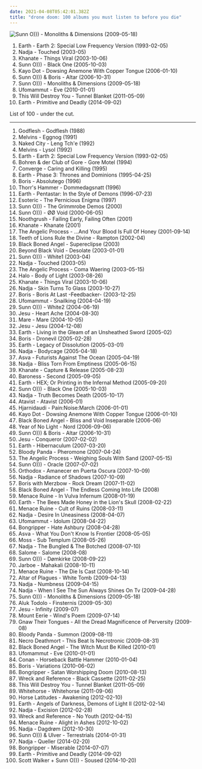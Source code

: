 ```yaml
---
date: 2021-04-08T05:42:01.382Z
title: "drone doom: 100 albums you must listen to before you die"
---
```

![Sunn O))) - Monoliths &amp; Dimensions (2009-05-18)](http://coverartarchive.org/release/50f53ceb-8e3c-3508-8c4e-80479bf93040/21129584187-500.jpg "Sunn O))) - Monoliths & Dimensions (2009-05-18)")
<ol class="albums">
<li data-cover="https://img.discogs.com/QPW4f0c-NOmLiXlyif-8uUVQh3c=/fit-in/600x603/filters:strip_icc():format(jpeg):mode_rgb():quality(90)/discogs-images/R-350902-1474027695-1021.jpeg.jpg" data-tags="drone, drone doom" role="button">Earth - Earth 2: Special Low Frequency Version (1993-02-05)</li>
<li data-cover="http://coverartarchive.org/release/9c4d2fcd-2578-4b19-875b-8836ecf1f179/2704214622-500.jpg" data-tags="drone" role="button">Nadja - Touched (2003-05)</li>
<li data-cover="http://coverartarchive.org/release/5fcd1034-917b-4218-808a-7404fa52d1ad/4523575650-500.jpg" data-tags="doom metal, drone, drone doom" role="button">Khanate - Things Viral (2003-10-06)</li>
<li data-cover="http://coverartarchive.org/release/a87bb818-1584-4792-a4ea-ede2a752670f/12224448032-500.jpg" data-tags="drone" role="button">Sunn O))) - Black One (2005-10-03)</li>
<li data-cover="http://coverartarchive.org/release/8c761839-5889-4b72-95a2-031619122e4a/20406280868-500.jpg" data-tags="avant-garde" role="button">Kayo Dot - Dowsing Anemone With Copper Tongue (2006-01-10)</li>
<li data-cover="http://coverartarchive.org/release/441e27af-1bab-4295-9a07-76b5d534766c/12049469320-500.jpg" data-tags="drone, drone doom, experimental" role="button">Sunn O))) & Boris - Altar (2006-10-31)</li>
<li data-cover="http://coverartarchive.org/release/50f53ceb-8e3c-3508-8c4e-80479bf93040/21129584187-500.jpg" data-tags="drone" role="button">Sunn O))) - Monoliths & Dimensions (2009-05-18)</li>
<li data-cover="http://coverartarchive.org/release/83181b88-97a9-4bfc-9c79-c993924c8621/18218900491-500.jpg" data-tags="doom metal, stoner metal" role="button">Ufomammut - Eve (2010-01-01)</li>
<li data-cover="http://coverartarchive.org/release/be65cd51-9d05-339f-8fd2-07c9f174c736/21716514907-500.jpg" data-tags="post-rock" role="button">This Will Destroy You - Tunnel Blanket (2011-05-09)</li>
<li data-cover="http://coverartarchive.org/release/3ddecc40-0a49-4651-93f9-37f56039c717/26273077269-500.jpg" data-tags="drone, stoner rock, psychedelic" role="button">Earth - Primitive and Deadly (2014-09-02)</li>
</ol>
List of 100 - under the cut.
<!-- more -->

_________________

<ol class="albums">
<li data-cover="http://coverartarchive.org/release/f860914b-82a5-39c1-a63b-7e1a77b58d53/15829726302-500.jpg" data-tags="industrial metal, industrial" role="button">
Godflesh - Godflesh (1988)
</li>
<li data-cover="http://coverartarchive.org/release/7560937b-2fe0-4a95-a093-b13c440de833/18229333681-500.jpg" data-tags="sludge" role="button">
Melvins - Eggnog (1991)
</li>
<li data-cover="http://coverartarchive.org/release/40df820c-584f-4af3-a37f-a588aadeed74/10360629675-500.jpg" data-tags="drone metal, drone" role="button">
Naked City - Leng Tch'e (1992)
</li>
<li data-cover="http://coverartarchive.org/release/c7245946-b87a-49a9-abdc-1b65b4410404/1604062677-500.jpg" data-tags="sludge, drone, doom metal" role="button">
Melvins - Lysol (1992)
</li>
<li data-cover="https://img.discogs.com/QPW4f0c-NOmLiXlyif-8uUVQh3c=/fit-in/600x603/filters:strip_icc():format(jpeg):mode_rgb():quality(90)/discogs-images/R-350902-1474027695-1021.jpeg.jpg" data-tags="drone, drone doom" role="button">
Earth - Earth 2: Special Low Frequency Version (1993-02-05)
</li>
<li data-cover="http://coverartarchive.org/release/43089ab9-d70e-4778-9f82-f9effd8f2f36/8768389535-500.jpg" data-tags="jazz, ambient" role="button">
Bohren & der Club of Gore - Gore Motel (1994)
</li>
<li data-cover="http://coverartarchive.org/release/c538b807-6bbf-45c3-b93f-e22bc11016d0/17511164630-500.jpg" data-tags="metalcore, hardcore" role="button">
Converge - Caring and Killing (1995)
</li>
<li data-cover="https://img.discogs.com/NF1Av-gjTTdMYEU73RdJH-u0_PE=/fit-in/600x619/filters:strip_icc():format(jpeg):mode_rgb():quality(90)/discogs-images/R-16150803-1604299125-5521.jpeg.jpg" data-tags="drone" role="button">
Earth - Phase 3: Thrones and Dominions (1995-04-25)
</li>
<li data-cover="http://coverartarchive.org/release/0cbb0772-d07f-4d50-9ad2-daefa57515de/12833237719-500.jpg" data-tags="drone" role="button">
Boris - Absolutego (1996)
</li>
<li data-cover="https://img.discogs.com/DdW_0G6r9MhgVUy8B_z8zetVfew=/fit-in/300x300/filters:strip_icc():format(jpeg):mode_rgb():quality(90)/discogs-images/R-670778-1145801674.jpeg.jpg" data-tags="doom metal, death doom metal" role="button">
Thorr's Hammer - Dommedagsnatt (1996)
</li>
<li data-cover="https://img.discogs.com/pe80Ii1unpA-pe7WB1eUUXU_zps=/fit-in/600x598/filters:strip_icc():format(jpeg):mode_rgb():quality(90)/discogs-images/R-10226360-1501304641-6236.jpeg.jpg" data-tags="stoner rock" role="button">
Earth - Pentastar: In the Style of Demons (1996-07-23)
</li>
<li data-cover="http://coverartarchive.org/release/d38c2ca9-3cc4-477b-92f2-58f1651290fa/1264909038-500.jpg" data-tags="funeral doom metal" role="button">
Esoteric - The Pernicious Enigma (1997)
</li>
<li data-cover="https://img.discogs.com/_jQwbyIaFrSFv2bgTHamg70Tn4Q=/fit-in/600x600/filters:strip_icc():format(jpeg):mode_rgb():quality(90)/discogs-images/R-498119-1156908358.jpeg.jpg" data-tags="drone" role="button">
Sunn O))) - The Grimmrobe Demos (2000)
</li>
<li data-cover="http://coverartarchive.org/release/8c22b1b6-07c9-4ac4-944a-4f5697c0c98b/2817171034-500.jpg" data-tags="drone" role="button">
Sunn O))) - ØØ Void (2000-06-05)
</li>
<li data-cover="https://img.discogs.com/n4gobahZI5mhOkyLIkXhgVFFgO0=/fit-in/600x589/filters:strip_icc():format(jpeg):mode_rgb():quality(90)/discogs-images/R-958985-1528941380-1392.jpeg.jpg" data-tags="doom metal, sludge metal" role="button">
Noothgrush - Failing Early, Failing Often (2001)
</li>
<li data-cover="http://coverartarchive.org/release/918ce11f-a9fb-4d3c-be10-c0b55e510145/11462273056-500.jpg" data-tags="doom metal, drone metal" role="button">
Khanate - Khanate (2001)
</li>
<li data-cover="http://coverartarchive.org/release/04e22146-2644-48fc-abed-96b2136c47ef/4867112613-500.jpg" data-tags="drone metal" role="button">
The Angelic Process - ...And Your Blood Is Full Of Honey (2001-09-14)
</li>
<li data-cover="http://coverartarchive.org/release/5fef35df-4d7a-4a68-9816-8d994e94b0dc/28543085075-500.jpg" data-tags="doom metal" role="button">
Teeth of Lions Rule the Divine - Rampton (2002-04)
</li>
<li data-cover="http://coverartarchive.org/release/d17a23f0-2b41-464f-9268-a1e01bce4e81/2673978303-500.jpg" data-tags="drone" role="button">
Black Boned Angel - Supereclipse (2003)
</li>
<li data-cover="http://coverartarchive.org/release/dc11ac46-3a32-30f1-bdae-8d1ce5628663/2673943002-500.jpg" data-tags="drone doom" role="button">
Beyond Black Void - Desolate (2003-01-01)
</li>
<li data-cover="http://coverartarchive.org/release/dcbffba8-7ec2-40d7-a957-a9c6ea270f04/21797761752-500.jpg" data-tags="drone" role="button">
Sunn O))) - White1 (2003-04)
</li>
<li data-cover="http://coverartarchive.org/release/9c4d2fcd-2578-4b19-875b-8836ecf1f179/2704214622-500.jpg" data-tags="drone" role="button">
Nadja - Touched (2003-05)
</li>
<li data-cover="http://coverartarchive.org/release/ae5b0556-2ce2-417c-9e51-f7f59027168b/1983382274-500.jpg" data-tags="drone metal" role="button">
The Angelic Process - Coma Waering (2003-05-15)
</li>
<li data-cover="https://img.discogs.com/5eV2OHcD9IHoE2xLUEKlg_R7zZU=/fit-in/600x590/filters:strip_icc():format(jpeg):mode_rgb():quality(90)/discogs-images/R-389778-1560438385-1200.jpeg.jpg" data-tags="noise, metal, doom metal, slow, drone, industrial metal, drone doom, darkness, sludge doom, drone metal, industrial doom metal, heavy as fuck, crushing, drone doom metal, torture, sludge doom metal, noise metal, grinding noise, a hint of swans, industrial sludge doom metal, heaviest albums ever" role="button">
Halo - Body of Light (2003-08-26)
</li>
<li data-cover="http://coverartarchive.org/release/5fcd1034-917b-4218-808a-7404fa52d1ad/4523575650-500.jpg" data-tags="doom metal, drone, drone doom" role="button">
Khanate - Things Viral (2003-10-06)
</li>
<li data-cover="http://coverartarchive.org/release/b590af7b-7f13-4fd2-ab4b-1ca9f47c6ed8/14963881539-500.jpg" data-tags="drone, drone metal, ambient" role="button">
Nadja - Skin Turns To Glass (2003-10-27)
</li>
<li data-cover="http://coverartarchive.org/release/10238f70-4b01-4d39-b793-617185352e1b/11345500658-500.jpg" data-tags="drone, drone metal" role="button">
Boris - Boris At Last -Feedbacker- (2003-12-25)
</li>
<li data-cover="http://coverartarchive.org/release/9ccab260-1fb0-333d-a520-fb0fd3e007e7/1588517786-500.jpg" data-tags="doom metal" role="button">
Ufomammut - Snailking (2004-04-19)
</li>
<li data-cover="http://coverartarchive.org/release/6a291bd0-cc9d-41b8-899b-b1519b0b5034/21797764256-500.jpg" data-tags="drone, drone metal" role="button">
Sunn O))) - White2 (2004-06-19)
</li>
<li data-cover="http://coverartarchive.org/release/a2a3156b-ccf9-398e-a954-2612ccd69528/19316279732-500.jpg" data-tags="industrial" role="button">
Jesu - Heart Ache (2004-08-30)
</li>
<li data-cover="http://coverartarchive.org/release/120c576d-3ba7-4115-a84e-dbfd61d06326/25662001921-500.jpg" data-tags="doom metal, sludge" role="button">
Mare - Mare (2004-10-05)
</li>
<li data-cover="http://coverartarchive.org/release/9b091bcd-f336-3381-a7c3-8783dff901d7/2536665650-500.jpg" data-tags="shoegaze, sludge" role="button">
Jesu - Jesu (2004-12-08)
</li>
<li data-cover="https://img.discogs.com/xf2W8rxgtrez3vIbv4fhBjZpKso=/fit-in/600x611/filters:strip_icc():format(jpeg):mode_rgb():quality(90)/discogs-images/R-635490-1161616527.jpeg.jpg" data-tags="doom metal, doom, drone, live" role="button">
Earth - Living in the Gleam of an Unsheathed Sword (2005-02)
</li>
<li data-cover="http://coverartarchive.org/release/4e969011-0b23-451a-b2b8-65558ae0622b/7077610377-500.jpg" data-tags="drone" role="button">
Boris - Dronevil (2005-02-28)
</li>
<li data-cover="https://img.discogs.com/QQMp47CPz60qLJOaOXPOxJCztkw=/fit-in/600x600/filters:strip_icc():format(jpeg):mode_rgb():quality(90)/discogs-images/R-567584-1348379192-6886.jpeg.jpg" data-tags="drone" role="button">
Earth - Legacy of Dissolution (2005-03-01)
</li>
<li data-cover="https://img.discogs.com/hMzHXbxnmV1AJM3QP0_R1dAVeeE=/fit-in/192x276/filters:strip_icc():format(jpeg):mode_rgb():quality(90)/discogs-images/R-450345-1115131494.jpg.jpg" data-tags="drone metal, ambient" role="button">
Nadja - Bodycage (2005-04-18)
</li>
<li data-cover="http://coverartarchive.org/release/0382be12-26a5-4950-acdf-2987b3e215f4/11506106398-500.jpg" data-tags="drone doom, drone" role="button">
Asva - Futurists Against The Ocean (2005-04-19)
</li>
<li data-cover="http://coverartarchive.org/release/06e88e86-8090-43ab-a9d4-160743ced1ed/14920930470-500.jpg" data-tags="drone metal" role="button">
Nadja - Bliss Torn From Emptiness (2005-06-15)
</li>
<li data-cover="https://img.discogs.com/ImpV3xoHQYFhtHT5z2mZaf3fI0s=/fit-in/600x531/filters:strip_icc():format(jpeg):mode_rgb():quality(90)/discogs-images/R-507139-1168299383.jpeg.jpg" data-tags="doom metal, drone doom" role="button">
Khanate - Capture & Release (2005-08-23)
</li>
<li data-cover="http://coverartarchive.org/release/7116fbc6-c1da-4bb7-8645-05234af1e720/15332337328-500.jpg" data-tags="progressive metal" role="button">
Baroness - Second (2005-09-05)
</li>
<li data-cover="http://coverartarchive.org/release/75be42af-928a-47fc-a570-ac779e674cab/2392664193-500.jpg" data-tags="post-rock, experimental, drone" role="button">
Earth - HEX; Or Printing in the Infernal Method (2005-09-20)
</li>
<li data-cover="http://coverartarchive.org/release/a87bb818-1584-4792-a4ea-ede2a752670f/12224448032-500.jpg" data-tags="drone" role="button">
Sunn O))) - Black One (2005-10-03)
</li>
<li data-cover="http://coverartarchive.org/release/0f4e03bf-e029-4c1e-91ae-491c87b45dd8/14921256445-500.jpg" data-tags="drone metal, drone" role="button">
Nadja - Truth Becomes Death (2005-10-17)
</li>
<li data-cover="http://coverartarchive.org/release/3da3fb72-bfda-43cc-9da6-686391970d8e/28598922984-500.jpg" data-tags="doom metal, sludge, drone doom, sludge doom" role="button">
Atavist - Atavist (2006-01)
</li>
<li data-cover="http://coverartarchive.org/release/e76ad457-50d9-4d5e-be70-56926bc0a9a5/1785078750-500.jpg" data-tags="drone doom, drone metal" role="button">
Hjarnidaudi - Pain:Noise:March (2006-01-01)
</li>
<li data-cover="http://coverartarchive.org/release/8c761839-5889-4b72-95a2-031619122e4a/20406280868-500.jpg" data-tags="avant-garde" role="button">
Kayo Dot - Dowsing Anemone With Copper Tongue (2006-01-10)
</li>
<li data-cover="http://coverartarchive.org/release/738e5485-ef3a-4b5e-938c-60080ef56105/19807409265-500.jpg" data-tags="drone" role="button">
Black Boned Angel - Bliss and Void Inseparable (2006-06)
</li>
<li data-cover="http://coverartarchive.org/release/245e79d9-39b5-4590-94b4-1c76c9812378/5361787616-500.jpg" data-tags="sludge" role="button">
Year of No Light - Nord (2006-09-06)
</li>
<li data-cover="http://coverartarchive.org/release/441e27af-1bab-4295-9a07-76b5d534766c/12049469320-500.jpg" data-tags="drone, drone doom, experimental" role="button">
Sunn O))) & Boris - Altar (2006-10-31)
</li>
<li data-cover="http://coverartarchive.org/release/3a99332d-e326-46d6-acdc-f9935bdb9efb/26240956893-500.jpg" data-tags="post-rock, shoegaze, drone, experimental" role="button">
Jesu - Conqueror (2007-02-02)
</li>
<li data-cover="http://coverartarchive.org/release/dc29f643-e2d3-4801-b0fe-db736a18fa4a/2386372698-500.jpg" data-tags="drone" role="button">
Earth - Hibernaculum (2007-03-20)
</li>
<li data-cover="http://coverartarchive.org/release/622b2616-fc2a-4f2d-8e70-99c129c965a7/21028033636-500.jpg" data-tags="sludge" role="button">
Bloody Panda - Pheromone (2007-04-24)
</li>
<li data-cover="http://coverartarchive.org/release/bafedfd5-3f00-34b7-8028-7ec83969dc3f/4890270894-500.jpg" data-tags="drone metal, shoegaze" role="button">
The Angelic Process - Weighing Souls With Sand (2007-05-15)
</li>
<li data-cover="https://img.discogs.com/vV5e0nj9KLaUSAaLVABGD6JYwTE=/fit-in/600x596/filters:strip_icc():format(jpeg):mode_rgb():quality(90)/discogs-images/R-2045702-1260577659.jpeg.jpg" data-tags="drone" role="button">
Sunn O))) - Oracle (2007-07-02)
</li>
<li data-cover="https://img.discogs.com/UqWnO7bNWPKX52WRXCwIdYux4sw=/fit-in/315x315/filters:strip_icc():format(jpeg):mode_rgb():quality(90)/discogs-images/R-1103684-1192278298.jpeg.jpg" data-tags="experimental" role="button">
Orthodox - Amanecer en Puerta Oscura (2007-10-09)
</li>
<li data-cover="http://coverartarchive.org/release/77a1a942-8b33-4e13-b746-0e74ee054512/1059780038-500.jpg" data-tags="drone" role="button">
Nadja - Radiance of Shadows (2007-10-09)
</li>
<li data-cover="https://via.placeholder.com/450" data-tags="drone, noise, experimental" role="button">
Boris with Merzbow - Rock Dream (2007-11-02)
</li>
<li data-cover="http://coverartarchive.org/release/95a59fa6-c37f-40de-8219-628822e5b4b3/19810190640-500.jpg" data-tags="drone, drone doom" role="button">
Black Boned Angel - The Endless Coming Into Life (2008)
</li>
<li data-cover="https://img.discogs.com/3ZWZs90NhX1FBs7af1_VRUFyWmA=/fit-in/404x640/filters:strip_icc():format(jpeg):mode_rgb():quality(90)/discogs-images/R-1548554-1227586266.jpeg.jpg" data-tags="drone, drone metal, drone doom, drone doom metal" role="button">
Menace Ruine - In Vulva Infernum (2008-01-19)
</li>
<li data-cover="http://coverartarchive.org/release/af17e2e2-6b02-44b8-a848-67c7f66f6803/17517986245-500.jpg" data-tags="drone, instrumental, post-rock" role="button">
Earth - The Bees Made Honey in the Lion's Skull (2008-02-22)
</li>
<li data-cover="http://coverartarchive.org/release/a44cf84f-0636-4a72-9312-86b2f0acadc7/4540734760-500.jpg" data-tags="drone metal, drone, drone doom" role="button">
Menace Ruine - Cult of Ruins (2008-03-11)
</li>
<li data-cover="http://coverartarchive.org/release/c7bbf689-b65c-4d85-b8e2-533faf788fe1/1016426077-500.jpg" data-tags="drone" role="button">
Nadja - Desire In Uneasiness (2008-04-07)
</li>
<li data-cover="https://img.discogs.com/LU3-gs1JtwQ_WWgq5Cac_-nwwEc=/fit-in/400x399/filters:strip_icc():format(jpeg):mode_rgb():quality(90)/discogs-images/R-1435966-1223858516.jpeg.jpg" data-tags="doom metal, stoner metal" role="button">
Ufomammut - Idolum (2008-04-22)
</li>
<li data-cover="https://img.discogs.com/ZM4MzUvHPeTFTwghNuN2HPkQxYA=/fit-in/350x350/filters:strip_icc():format(jpeg):mode_rgb():quality(90)/discogs-images/R-2942323-1308397024.jpeg.jpg" data-tags="doom metal, drone, sludge" role="button">
Bongripper - Hate Ashbury (2008-04-28)
</li>
<li data-cover="http://coverartarchive.org/release/2fb4720c-5478-4dc2-9dbd-79c65580dbc4/19801239453-500.jpg" data-tags="doom metal" role="button">
Asva - What You Don't Know Is Frontier (2008-05-05)
</li>
<li data-cover="https://img.discogs.com/qVmcx9unMhhEb9u_vG-AXrUzYR8=/fit-in/600x600/filters:strip_icc():format(jpeg):mode_rgb():quality(90)/discogs-images/R-1405466-1217796277.jpeg.jpg" data-tags="doom metal, sludge, funeral doom metal, funeral doom, drone metal" role="button">
Moss - Sub Templum (2008-05-26)
</li>
<li data-cover="http://coverartarchive.org/release/fe21db7d-73a9-42c9-b642-441fad6cba58/2704257209-500.jpg" data-tags="ambient, drone metal" role="button">
Nadja - The Bungled & The Botched (2008-07-10)
</li>
<li data-cover="http://coverartarchive.org/release/9e080f88-99b2-459b-9fd8-85fc7007ddc8/6044101235-500.jpg" data-tags="doom metal, sludge doom" role="button">
Salome - Salome (2008-08)
</li>
<li data-cover="http://coverartarchive.org/release/23e49586-fa2e-43ab-8b57-9e56b9221954/16445937734-500.jpg" data-tags="drone, live, drone doom" role="button">
Sunn O))) - Dømkirke (2008-09-22)
</li>
<li data-cover="http://coverartarchive.org/release/fb7502e1-3e37-48cf-8a6f-563426605a63/15832666430-500.jpg" data-tags="experimental, drone" role="button">
Jarboe - Mahakali (2008-10-11)
</li>
<li data-cover="http://coverartarchive.org/release/b7a8de7e-f0ef-4260-a063-2f9686d2d733/15346695196-500.jpg" data-tags="drone, drone metal" role="button">
Menace Ruine - The Die Is Cast (2008-10-14)
</li>
<li data-cover="http://coverartarchive.org/release/508cd265-21f1-4e9c-a995-ecc620bbd53f/2663399057-500.jpg" data-tags="black metal, atmospheric black metal" role="button">
Altar of Plagues - White Tomb (2009-04-13)
</li>
<li data-cover="http://coverartarchive.org/release/03eb2c03-bdfa-4508-9b9a-9022afbd52a5/14964057892-500.jpg" data-tags="drone, drone doom, drone metal, doomgaze" role="button">
Nadja - Numbness (2009-04-15)
</li>
<li data-cover="http://coverartarchive.org/release/22b860d3-09ee-4e1c-ba2f-3098b2b24c2d/14944571300-500.jpg" data-tags="drone metal" role="button">
Nadja - When I See The Sun Always Shines On Tv (2009-04-28)
</li>
<li data-cover="http://coverartarchive.org/release/50f53ceb-8e3c-3508-8c4e-80479bf93040/21129584187-500.jpg" data-tags="drone" role="button">
Sunn O))) - Monoliths & Dimensions (2009-05-18)
</li>
<li data-cover="http://coverartarchive.org/release/c3167de2-e1f2-4fdb-bc72-9610c837be6a/14303013313-500.jpg" data-tags="french, experimental, noise rock, psychedelic, late night, space rock, intense, psychedelic rock, drone doom, black, drone rock, acid rock, heavy psych, experimental black metal, doomgaze, noise metal, norma evangelium diaboli, noisegaze, black noise, ritual musick, creeping chaos, pscychedelic rock, the ajna offensive" role="button">
Aluk Todolo - Finsternis (2009-05-30)
</li>
<li data-cover="https://img.discogs.com/kFxILaeR0miu9E9n19Ohx9HL24E=/fit-in/350x314/filters:strip_icc():format(jpeg):mode_rgb():quality(90)/discogs-images/R-1876339-1249498435.jpeg.jpg" data-tags="drone, post-metal" role="button">
Jesu - Infinity (2009-07)
</li>
<li data-cover="http://coverartarchive.org/release/70a9ffba-a48f-3255-9b27-4c55f98e2f80/25306984045-500.jpg" data-tags="shoegaze, folk, drone" role="button">
Mount Eerie - Wind's Poem (2009-07-14)
</li>
<li data-cover="http://coverartarchive.org/release/7f8823c6-aa02-497b-b382-c2e11e91c68e/5950054189-500.jpg" data-tags="drone metal, black industrial, black noise, drone black metal" role="button">
Gnaw Their Tongues - All the Dread Magnificence of Perversity (2009-08)
</li>
<li data-cover="https://img.discogs.com/RTVcL_ZvRYAkDzYWd4_1dAtYw_8=/fit-in/318x319/filters:strip_icc():format(jpeg):mode_rgb():quality(90)/discogs-images/R-1935477-1254053756.jpeg.jpg" data-tags="sludge" role="button">
Bloody Panda - Summon (2009-08-11)
</li>
<li data-cover="http://coverartarchive.org/release/cbefd621-ecff-4212-bc92-e31ea0a628b6/22977669027-500.jpg" data-tags="drone doom" role="button">
Necro Deathmort - This Beat Is Necrotronic (2009-08-31)
</li>
<li data-cover="http://coverartarchive.org/release/4a470da0-ebec-4809-a70f-1afafa237799/6005595419-500.jpg" data-tags="drone, drone doom" role="button">
Black Boned Angel - The Witch Must Be Killed (2010-01)
</li>
<li data-cover="http://coverartarchive.org/release/83181b88-97a9-4bfc-9c79-c993924c8621/18218900491-500.jpg" data-tags="doom metal, stoner metal" role="button">
Ufomammut - Eve (2010-01-01)
</li>
<li data-cover="http://coverartarchive.org/release/19340442-d471-3a6a-bc28-6e91c3c94876/4890235735-500.jpg" data-tags="doom metal" role="button">
Conan - Horseback Battle Hammer (2010-01-04)
</li>
<li data-cover="http://coverartarchive.org/release/4e1a57dd-80c9-4f8c-9e3c-7d31877bcc93/11419454424-500.jpg" data-tags="stoner rock" role="button">
Boris - Variations (2010-06-02)
</li>
<li data-cover="https://img.discogs.com/4eXy0sIWpoRa_oCXpu44OiNqI74=/fit-in/600x600/filters:strip_icc():format(jpeg):mode_rgb():quality(90)/discogs-images/R-2414844-1562770547-1307.jpeg.jpg" data-tags="sludge, doom metal, doom" role="button">
Bongripper - Satan Worshipping Doom (2010-08-13)
</li>
<li data-cover="https://img.discogs.com/-gH9CsdhGE7KBdYEaVucjTyDxdw=/fit-in/225x225/filters:strip_icc():format(jpeg):mode_rgb():quality(90)/discogs-images/R-2866569-1379816809-5565.jpeg.jpg" data-tags="free download, bandcamp, webaudio, usa underground" role="button">
Wreck and Reference - Black Cassette (2011-02-25)
</li>
<li data-cover="http://coverartarchive.org/release/be65cd51-9d05-339f-8fd2-07c9f174c736/21716514907-500.jpg" data-tags="post-rock" role="button">
This Will Destroy You - Tunnel Blanket (2011-05-09)
</li>
<li data-cover="http://coverartarchive.org/release/c7ee2873-edbe-4a39-901e-58043a32b2d5/15820810387-500.jpg" data-tags="folk, canadian, doom, sludge, drone doom, neo-folk, not sludge, not doom, canadian noir" role="button">
Whitehorse - Whitehorse (2011-09-06)
</li>
<li data-cover="https://img.discogs.com/4ryBJDtsZoEnXBOZPjdgX8xjHzw=/fit-in/600x600/filters:strip_icc():format(jpeg):mode_rgb():quality(90)/discogs-images/R-3399167-1328891078.jpeg.jpg" data-tags="doom metal, drone doom" role="button">
Horse Latitudes - Awakening (2012-02-10)
</li>
<li data-cover="http://coverartarchive.org/release/3466ac05-d0af-43d4-8650-9df083a9315c/2386440220-500.jpg" data-tags="instrumental, drone, stoner metal, doom jazz" role="button">
Earth - Angels of Darkness, Demons of Light II (2012-02-14)
</li>
<li data-cover="https://img.discogs.com/YLfiX9y0Chm64eMgJJpta0oxuhk=/fit-in/510x709/filters:strip_icc():format(jpeg):mode_rgb():quality(90)/discogs-images/R-412810-1109998882.jpg.jpg" data-tags="drone" role="button">
Nadja - Excision (2012-02-28)
</li>
<li data-cover="https://img.discogs.com/jBqxjnk6w5F-FbzH5YiUeoQlkcw=/fit-in/380x380/filters:strip_icc():format(jpeg):mode_rgb():quality(90)/discogs-images/R-3551701-1334964247.png.jpg" data-tags="noise rock" role="button">
Wreck and Reference - No Youth (2012-04-15)
</li>
<li data-cover="http://coverartarchive.org/release/249e03cb-591f-47f0-ba62-d0a7d7cf2c59/11221617719-500.jpg" data-tags="experimental, drone, neofolk" role="button">
Menace Ruine - Alight in Ashes (2012-10-02)
</li>
<li data-cover="http://coverartarchive.org/release/d24f846a-3aff-465e-b181-7ac0e070b9d0/7654943118-500.jpg" data-tags="drone" role="button">
Nadja - Dagdrøm (2012-10-30)
</li>
<li data-cover="http://coverartarchive.org/release/45248507-f89e-4e33-b37f-dc8438ee6f3a/8300210321-500.jpg" data-tags="ambient" role="button">
Sunn O))) & Ulver - Terrestrials (2014-01-31)
</li>
<li data-cover="http://coverartarchive.org/release/4d71aff5-a823-4dee-ba3a-4c0248481898/13473506197-500.jpg" data-tags="ambient, drone, drone metal" role="button">
Nadja - Queller (2014-02-20)
</li>
<li data-cover="http://coverartarchive.org/release/19a294d7-751a-4b22-b3c2-41b98e4d5236/7851396334-500.jpg" data-tags="sludge" role="button">
Bongripper - Miserable (2014-07-07)
</li>
<li data-cover="http://coverartarchive.org/release/3ddecc40-0a49-4651-93f9-37f56039c717/26273077269-500.jpg" data-tags="drone, stoner rock, psychedelic" role="button">
Earth - Primitive and Deadly (2014-09-02)
</li>
<li data-cover="http://coverartarchive.org/release/0306931c-d73c-42d3-a1e1-e7ee8d196e10/8151261055-500.jpg" data-tags="avant-garde, drone, experimental" role="button">
Scott Walker + Sunn O))) - Soused (2014-10-20)
</li>
</ol>